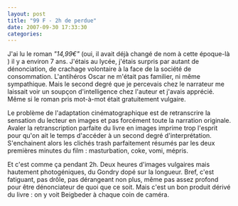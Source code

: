```yaml
---
layout: post
title: "99 F - 2h de perdue"
date: 2007-09-30 17:33:30
categories:
---
```


J'ai lu le roman _&quot;14,99&#x20AC;&quot;_ (oui, il avait déjà changé de nom à cette époque-là ) il y a environ 7 ans. J'étais au lycée, j'étais surpris par autant de dénonciation, de crachage volontaire à la face de la société de consommation. L'antihéros Oscar ne m'était pas familier, ni même sympathique. Mais le second degré que je percevais chez le narrateur me laissait voir un soupçon d'intelligence chez l'auteur et j'avais apprécié. Même si le roman pris mot-à-mot était gratuitement vulgaire.

Le problème de l'adaptation cinématographique est de retranscrire la sensation du lecteur en images et pas forcément toute la narration originale. Avaler la retranscription parfaite du livre en images imprime trop l'esprit pour qu'on ait le temps d'accéder à un second degré d'interprétation. S'enchainent alors les clichés trash parfaitement résumés par les deux premières minutes du film&nbsp;: masturbation, coke, vomi, mépris.

Et c'est comme ça pendant 2h. Deux heures d'images vulgaires mais hautement photogéniques, du Gondry dopé sur la longueur. Bref, c'est fatiguant, pas dr&#xF4;le, pas dérangeant non plus, même pas assez profond pour être dénonciateur de quoi que ce soit. Mais c'est un bon produit dérivé du livre&nbsp;: on y voit Beigbeder à chaque coin de caméra.